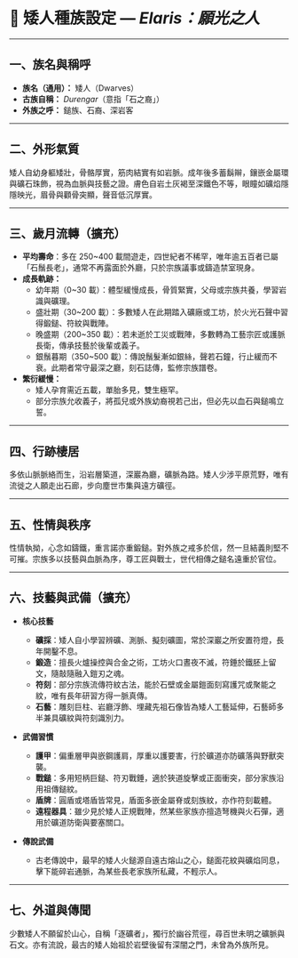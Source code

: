# 📜 矮人種族設定 — *Elaris：願光之人*

---

## 一、族名與稱呼
- **族名（通用）：** 矮人（Dwarves）
- **古族自稱：** *Durengar*（意指「石之裔」）
- **外族之呼：** 鎚族、石裔、深岩客

---

## 二、外形氣質
矮人自幼身軀矮壯，骨骼厚實，筋肉結實有如岩脈。成年後多蓄鬍辮，鑲嵌金屬環與礦石珠飾，視為血脈與技藝之證。膚色自岩土灰褐至深鐵色不等，眼瞳如礦焰隱隱映光，眉骨與顴骨突顯，聲音低沉厚實。

---

## 三、歲月流轉（擴充）

- **平均壽命**：多在 250~400 載間遊走，四世紀者不稀罕，唯年逾五百者已屬「石鬚長老」，通常不再露面於外廳，只於宗族議事或鑄造禁室現身。
- **成長軌跡：**
  - 幼年期（0~30 載）：體型緩慢成長，骨質緊實，父母或宗族共養，學習岩識與礦理。
  - 盛壯期（30~200 載）：多數矮人在此期踏入礦廠或工坊，於火光石聲中習得鍛鎚、符紋與戰陣。
  - 晚盛期（200~350 載）：若未逝於工災或戰陣，多數轉為工藝宗匠或護脈長衛，傳承技藝於後輩或義子。
  - 銀鬚暮期（350~500 載）：傳說鬚髮漸如銀絲，聲若石鐘，行止緩而不衰。此期者常守最深之廳，刻石誌傳，監修宗族譜卷。
- **繁衍緩慢：**
  - 矮人孕育需近五載，單胎多見，雙生極罕。
  - 部分宗族允收義子，將孤兒或外族幼裔視若己出，但必先以血石與鎚鳴立誓。

---

## 四、行跡棲居
多依山脈脈絡而生，沿岩層築道，深巖為廳，礦脈為路。矮人少涉平原荒野，唯有流徙之人願走出石廊，步向塵世市集與遠方礦徑。

---

## 五、性情與秩序
性情執拗，心念如鑄鐵，重言諾亦重鍛鎚。對外族之戒多於信，然一旦結義則堅不可摧。宗族多以技藝與血脈為序，尊工匠與戰士，世代相傳之鎚名遠重於官位。

---

## 六、技藝與武備（擴充）

- **核心技藝**
  - **礦採**：矮人自小學習辨礦、測脈、擬刻礦圖，常於深巖之所安置符燈，長年開鑿不息。
  - **鍛造**：擅長火爐操控與合金之術，工坊火口晝夜不滅，符錘於鐵胚上留文，隨敲隨融入鎧刃之魂。
  - **符刻**：部分宗族流傳符紋古法，能於石壁或金屬鎧面刻寫護咒或聚能之紋，唯有長年研習方得一脈真傳。
  - **石藝**：雕刻巨柱、岩廳浮飾、埋藏先祖石像皆為矮人工藝延伸，石藝師多半兼具礦紋與符刻識別力。

- **武備習慣**
  - **護甲**：偏重層甲與嵌鋼護肩，厚重以護要害，行於礦道亦防礦落與野獸突襲。
  - **戰鎚**：多用短柄巨鎚、符刃戰錘，適於狹道旋擊或正面衝突，部分家族沿用祖傳鎚紋。
  - **盾牌**：圓盾或塔盾皆常見，盾面多嵌金屬脊或刻族紋，亦作符刻載體。
  - **遠程器具**：雖少見於矮人正規戰陣，然某些家族亦擅造弩機與火石彈，適用於礦道防衛與要塞關口。

- **傳說武備**
  - 古老傳說中，最早的矮人火鎚源自遠古熔山之心，鎚面花紋與礦焰同息，擊下能碎岩通脈，為某些長老家族所私藏，不輕示人。

---

## 七、外道與傳聞
少數矮人不願留於山心，自稱「逐礦者」，獨行於幽谷荒徑，尋百世未明之礦脈與石文。亦有流說，最古的矮人始祖於岩壁後留有深闇之門，未曾為外族所見。
